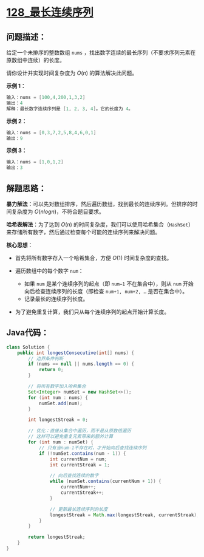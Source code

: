 # [128_最长连续序列](https://leetcode.cn/problems/longest-consecutive-sequence/)

## 问题描述：

给定一个未排序的整数数组 `nums` ，找出数字连续的最长序列（不要求序列元素在原数组中连续）的长度。

请你设计并实现时间复杂度为 $O(n)$ 的算法解决此问题。

**示例 1：**

```java
输入：nums = [100,4,200,1,3,2]
输出：4
解释：最长数字连续序列是 [1, 2, 3, 4]。它的长度为 4。
```

**示例 2：**

```java
输入：nums = [0,3,7,2,5,8,4,6,0,1]
输出：9
```

**示例 3：**

```java
输入：nums = [1,0,1,2]
输出：3
```

## 解题思路：

**暴力解法**：可以先对数组排序，然后遍历数组，找到最长的连续序列。但排序的时间复杂度为 $O(nlog⁡n)$，不符合题目要求。

**哈希表解法**：为了达到 $O(n)$ 的时间复杂度，我们可以使用哈希集合（`HashSet`）来存储所有数字，然后通过检查每个可能的连续序列来解决问题。

**核心思想**：

- 首先将所有数字存入一个哈希集合，方便 $O(1)$ 时间复杂度的查找。

- 遍历数组中的每个数字 `num`：

  - 如果 `num` 是某个连续序列的起点（即 `num−1` 不在集合中），则从 `num` 开始向后检查连续序列的长度（即检查 `num+1, num+2, …` 是否在集合中）。
  - 记录最长的连续序列长度。
  
- 为了避免重复计算，我们只从每个连续序列的起点开始计算长度。

## Java代码：

```java
class Solution {
    public int longestConsecutive(int[] nums) {
        // 边界条件判断
        if (nums == null || nums.length == 0) {
            return 0;
        }

        // 将所有数字加入哈希集合
        Set<Integer> numSet = new HashSet<>();
        for (int num : nums) {
            numSet.add(num);
        }

        int longestStreak = 0;

        // 优化：直接从集合中遍历，而不是从原数组遍历
        // 这样可以避免重复元素带来的额外计算
        for (int num : numSet) {
            // 只有当num-1不存在时，才开始向后查找连续序列
            if (!numSet.contains(num - 1)) {
                int currentNum = num;
                int currentStreak = 1;

                // 向后查找连续的数字
                while (numSet.contains(currentNum + 1)) {
                    currentNum++;
                    currentStreak++;
                }

                // 更新最长连续序列的长度
                longestStreak = Math.max(longestStreak, currentStreak);
            }
        }

        return longestStreak;
    }
}
```


